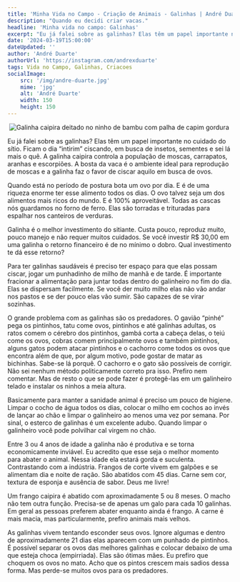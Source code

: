 ```yaml
---
title: 'Minha Vida no Campo - Criação de Animais - Galinhas | André Duarte - front-end developer'
description: "Quando eu decidi criar vacas."
headline: 'Minha vida no campo: Galinhas'
excerpt: "Eu já falei sobre as galinhas? Elas têm um papel importante no cuidado do sítio."
date: '2024-03-19T15:00:00'
dateUpdated: ''
author: 'André Duarte'
authorUrl: 'https://instagram.com/andrexduarte'
tags: Vida no Campo, Galinhas, Criacoes
socialImage:
    src: '/img/andre-duarte.jpg'
    mime: 'jpg'
    alt: 'André Duarte'
    width: 150
    height: 150
---
```


<div class="block-img">
    <img src="/img/blog/galinhas/galinha-caipira3.jpg" alt="">
    <img src="/img/blog/galinhas/galinha-caipira.jpg" alt="Galinha caipira deitado no ninho de bambu com palha de capim gordura">
    <img src="/img/blog/galinhas/galinha-caipira1.jpg" alt="">
    <img src="/img/blog/galinhas/galinha-caipira2.jpg" alt="">
</div>

Eu já falei sobre as galinhas? Elas têm um papel importante no cuidado do sítio. Ficam o dia “intirim” ciscando, em busca de insetos, sementes e sei lá mais o quê.
A galinha caipira controla a população de moscas, carrapatos, aranhas e escorpiões. A bosta da vaca é o ambiente ideal para reprodução de moscas e a galinha faz o favor de ciscar aquilo em busca de ovos.

Quando está no período de postura bota um ovo por dia. E é de uma riqueza enorme ter esse alimento todos os dias. O ovo talvez seja um dos alimentos mais ricos do mundo. E é 100% aproveitável. Todas as cascas nós guardamos no forno de ferro. Elas são torradas e trituradas para espalhar nos canteiros de verduras.

Galinha é o melhor investimento do sitiante. Custa pouco, reproduz muito, pouco manejo e não requer muitos cuidados. Se você investir R$ 30,00 em uma galinha o retorno financeiro é de no mínimo o dobro. Qual investimento te dá esse retorno?

Para ter galinhas saudáveis é preciso ter espaço para que elas possam ciscar,  jogar um punhadinho de milho de manhã e de tarde. É importante fracionar a alimentação para juntar todas dentro do galinheiro no fim do dia. Elas se dispersam facilmente. Se você der muito milho elas não vão andar nos pastos e se der pouco elas vão sumir. São capazes de se virar sozinhas.

O grande problema com as galinhas são os predadores. O gavião “pinhé” pega os pintinhos, tatu come ovos, pintinhos e até galinhas adultas, os ratos comem o cérebro dos pintinhos, gambá corta a cabeça delas, o teiú come os ovos, cobras comem principalmente ovos e também pintinhos, alguns gatos podem atacar pintinhos e o cachorro come todos os ovos que encontra além de que, por algum motivo, pode gostar de matar as bichinhas. Sabe-se lá porquê.
O cachorro e o gato são possíveis de corrigir. Não sei nenhum método politicamente correto pra isso. Prefiro nem comentar. Mas de resto o que se pode fazer é protegê-las em um galinheiro telado e instalar os ninhos a meia altura.

Basicamente para manter a sanidade animal é preciso um pouco de higiene. Limpar o cocho de água todos os dias, colocar o milho em cochos ao invés de lançar ao chão e limpar o galinheiro ao menos uma vez por semana. Por sinal, o esterco de galinhas é um excelente adubo. Quando limpar o galinheiro você pode polvilhar cal virgem no chão.

Entre 3 ou 4 anos de idade a galinha não é produtiva e se torna economicamente inviável. Eu acredito que esse seja o melhor momento para abater o animal. Nessa idade ela estará gorda e suculenta. Contrastando com a indústria. Frangos de corte vivem em galpões e se alimentam dia e noite de ração. São abatidos com 45 dias. Carne sem cor, textura de esponja e ausência de sabor. Deus me livre!

Um frango caipira é abatido com aproximadamente 5 ou 8 meses. O macho não tem outra função. Precisa-se de apenas um galo para cada 10 galinhas. Em geral as pessoas preferem abater enquanto ainda é frango. A carne é mais macia, mas particularmente, prefiro animais mais velhos.

As galinhas vivem tentando esconder seus ovos. Ignore algumas e dentro de aproximadamente 21 dias elas aparecem com um punhado de pintinhos. É possível separar os ovos das melhores galinhas e colocar debaixo de uma que esteja choca (empirriada). Elas são ótimas mães. Eu prefiro que choquem os ovos no mato. Acho que os pintos crescem mais sadios dessa forma. Mas perde-se muitos ovos para os predadores.

